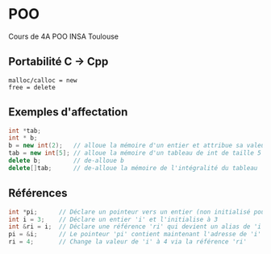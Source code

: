 # POO
Cours de 4A POO INSA Toulouse

## Portabilité C -> Cpp

```
malloc/calloc = new
free = delete
```

## Exemples d'affectation

```cpp
int *tab;
int * b;
b = new int(2);   // alloue la mémoire d'un entier et attribue sa valeur(2)
tab = new int[5]; // alloue la mémoire d'un tableau de int de taille 5
delete b;         // de-alloue b
delete[]tab;      // de-alloue la mémoire de l'intégralité du tableau
```

## Références
```cpp
int *pi;      // Déclare un pointeur vers un entier (non initialisé pour l'instant)
int i = 3;    // Déclare un entier 'i' et l'initialise à 3
int &ri = i;  // Déclare une référence 'ri' qui devient un alias de 'i'
pi = &i;      // Le pointeur 'pi' contient maintenant l'adresse de 'i'
ri = 4;       // Change la valeur de 'i' à 4 via la référence 'ri'
```